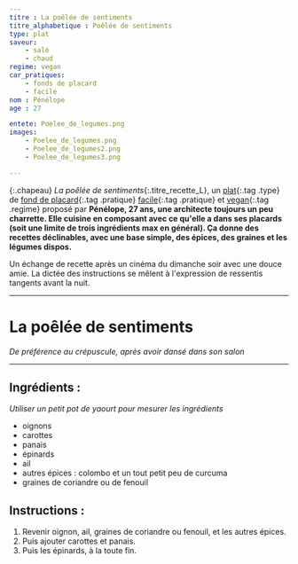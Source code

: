 ```yaml
---
titre : La poêlée de sentiments
titre_alphabetique : Poêlée de sentiments
type: plat
saveur: 
    - salé
    - chaud
regime: vegan
car_pratiques: 
    - fonds de placard
    - facile
nom : Pénélope
age : 27

entete: Poelee_de_legumes.png
images:
    - Poelee_de_legumes.png
    - Poelee_de_legumes2.png
    - Poelee_de_legumes3.png

---
```

{:.chapeau}
*La poêlée de sentiments*{:.titre_recette_L}, un [plat](/plat){:.tag .type} de [fond de placard](/fond_de_placard){:.tag .pratique} [facile](/facile){:.tag .pratique} et [vegan](vegan){:.tag .regime} proposé par **Pénélope, 27 ans, une architecte toujours un peu charrette. Elle cuisine en composant avec ce qu'elle a dans ses placards (soit une limite de trois ingrédients max en général). Ça donne des recettes déclinables, avec une base simple, des épices, des graines et les légumes dispos.**


Un échange de recette après un cinéma du dimanche soir avec une douce amie. La dictée des instructions se mêlent à l'expression de ressentis tangents avant la nuit. 

- - - 
# La poêlée de sentiments
*De préférence au crépuscule, après avoir dansé dans son salon*
- - -

## Ingrédients : 
*Utiliser un petit pot de yaourt pour mesurer les ingrédients*

- oignons
- carottes
- panais
- épinards
- ail
- autres épices : colombo et un tout petit peu de curcuma
- graines de coriandre ou de fenouil

## Instructions :

1. Revenir oignon, ail, graines de coriandre ou fenouil, et les autres épices.
2. Puis ajouter carottes et panais.
3. Puis les épinards, à la toute fin.